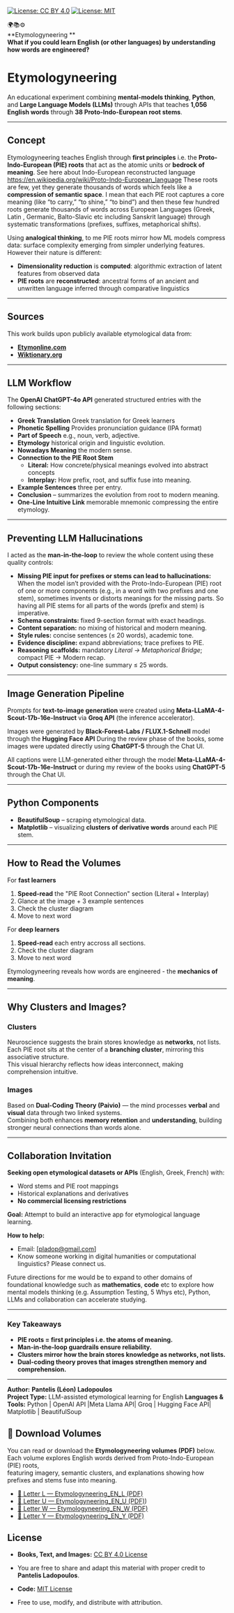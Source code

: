 [![License: CC BY 4.0](https://img.shields.io/badge/License-CC--BY%204.0-lightgrey.svg)](https://creativecommons.org/licenses/by/4.0/)
[![License: MIT](https://img.shields.io/badge/License-MIT-yellow.svg)](https://opensource.org/licenses/MIT)


🌍📚⚙️  
**Etymologyneering **  
**What if you could learn English (or other languages) by understanding how words are engineered?**

# **Etymologyneering**

An educational experiment combining **mental-models thinking**, **Python**, and **Large Language Models (LLMs)** through APIs that teaches **1,056 English words** through **38 Proto-Indo-European root stems**.

---

## **Concept**

Etymologyneering teaches English through **first principles** i.e. the **Proto-Indo-European (PIE) roots** that act as the atomic units or **bedrock of meaning**. See here about Indo-European reconstructed 
language https://en.wikipedia.org/wiki/Proto-Indo-European_language 
These roots are few, yet they generate thousands of words which feels like a **compression of semantic space**. I mean that each PIE root captures a core meaning (like “to carry,” “to shine,” “to bind”)
and then these few hundred roots generate thousands of words across European Languages (Greek, Latin , Germanic, Balto-Slavic etc including Sanskrit language) through systematic transformations (prefixes, suffixes, metaphorical shifts).


Using **analogical thinking**, to me PIE roots mirror how ML models compress data: surface complexity emerging from simpler underlying features.
However their nature is different:
- **Dimensionality reduction** is **computed**: algorithmic extraction of latent features from observed data
- **PIE roots** are **reconstructed**: ancestral forms of an ancient and unwritten language inferred through comparative linguistics 

---

## **Sources**

This work builds upon publicly available etymological data from:

- [**Etymonline.com**](https://www.etymonline.com)  
- [**Wiktionary.org**](https://www.wiktionary.org)

---

## **LLM Workflow**

The **OpenAI ChatGPT-4o API** generated structured entries with the following sections:

- **Greek Translation**  Greek translation for Greek learners
- **Phonetic Spelling**   Provides pronunciation guidance (IPA format)
- **Part of Speech**  e.g., noun, verb, adjective.  
- **Etymology**  historical origin and linguistic evolution.  
- **Nowadays Meaning**  the modern sense.  
- **Connection to the PIE Root Stem**  
  - **Literal:** How concrete/physical meanings evolved into abstract concepts  
  - **Interplay:** How prefix, root, and suffix fuse into meaning.  
- **Example Sentences**  three per entry.  
- **Conclusion** – summarizes the evolution from root to modern meaning.  
- **One-Line Intuitive Link** memorable mnemonic compressing the entire etymology.

---

## **Preventing LLM Hallucinations**

I acted as the **man-in-the-loop** to review the whole content using these quality controls:

- **Missing PIE input for prefixes or stems can lead to hallucinations:** When the model isn’t provided with the Proto-Indo-European (PIE) root of one or more components (e.g., in a word with two prefixes and one stem),
sometimes invents or distorts meanings for the missing parts. So having all PIE stems for all parts of the words (prefix and stem) is imperative.
- **Schema constraints:** fixed 9-section format with exact headings.  
- **Content separation:** no mixing of historical and modern meaning.  
- **Style rules:** concise sentences (≤ 20 words), academic tone.  
- **Evidence discipline:** expand abbreviations; trace prefixes to PIE.  
- **Reasoning scaffolds:** mandatory *Literal → Metaphorical Bridge*; compact PIE → Modern recap.  
- **Output consistency:** one-line summary ≤ 25 words.

---

## **Image Generation Pipeline**

Prompts for **text-to-image generation** were created using **Meta-LLaMA-4-Scout-17b-16e-Instruct** via **Groq API** (the inference accelerator).  

Images were generated by **Black-Forest-Labs / FLUX.1-Schnell** model through the **Hugging Face API** 
During the review phase of the books, some images were updated directly using **ChatGPT-5** through the Chat UI.  

All captions were LLM-generated either through the model  **Meta-LLaMA-4-Scout-17b-16e-Instruct** or during my review of the books using  **ChatGPT-5** through the Chat UI.  

---

## **Python Components**

- **BeautifulSoup** – scraping etymological data.  
- **Matplotlib** – visualizing **clusters of derivative words** around each PIE stem.

---

## **How to Read the Volumes**

For **fast learners** 
1. **Speed-read** the "PIE Root Connection" section (Literal + Interplay)
2. Glance at the image + 3 example sentences
3. Check the cluster diagram
4. Move to next word

For **deep learners**

1. **Speed-read** each entry accross all sections.
2. Check the cluster diagram
3. Move to next word

Etymologyneering reveals how words are engineered - the **mechanics of meaning**.

---

## **Why Clusters and Images?**

### **Clusters**

Neuroscience suggests the brain stores knowledge as **networks**, not lists.  
Each PIE root sits at the center of a **branching cluster**, mirroring this associative structure.  
This visual hierarchy reflects how ideas interconnect, making comprehension intuitive.

### **Images**

Based on **Dual-Coding Theory (Paivio)** — the mind processes **verbal** and **visual** data through two linked systems.  
Combining both enhances **memory retention** and **understanding**, building stronger neural connections than words alone.

---

## **Collaboration Invitation**

**Seeking open etymological datasets or APIs** (English, Greek, French) with:
- Word stems and PIE root mappings
- Historical explanations and derivatives
- **No commercial licensing restrictions**

**Goal:** Attempt to build an interactive app for etymological language learning.

**How to help:**
- Email: [pladop@gmail.com]
- Know someone working in digital humanities or computational linguistics? Please connect us.

Future directions for me would be to expand to other domains of foundational knowledge  such as **mathematics**, **code**  etc to explore how mental models thinking (e.g. Assumption Testing, 5 Whys etc), Python, LLMs and collaboration can accelerate studying.

---

### **Key Takeaways**

- **PIE roots = first principles i.e. the atoms of meaning.**  
- **Man-in-the-loop guardrails ensure reliability.**  
- **Clusters mirror how the brain stores knowledge as networks, not lists.**  
- **Dual-coding theory proves that images strengthen memory and comprehension.**

---

**Author:** **Pantelis (Léon) Ladopoulos**  
**Project Type:** LLM-assisted etymological learning for English
**Languages & Tools:** Python | OpenAI API |Meta Llama API| Groq | Hugging Face API| Matplotlib | BeautifulSoup  

## 📘 Download Volumes

You can read or download the **Etymologyneering volumes (PDF)** below.  
Each volume explores English words derived from Proto-Indo-European (PIE) roots,  
featuring imagery, semantic clusters, and explanations showing how prefixes and stems fuse into meaning.

- [📗 Letter L — Etymologyneering_EN_L (PDF)](https://github.com/pladopoulos/etymologyneering/raw/main/volumes/Etymologyneering_EN_Letter_L.pdf)
- [📘 Letter U — Etymologyneering_EN_U (PDF)](https://github.com/pladopoulos/etymologyneering/raw/main/volumes/Etymologyneering_EN_Letter_U.pdf))
- [📕 Letter W — Etymologyneering_EN_W (PDF)](https://github.com/pladopoulos/etymologyneering/raw/main/volumes/Etymologyneering_EN_Letter_W.pdf)
- [📙 Letter Y — Etymologyneering_EN_Y (PDF)](https://github.com/pladopoulos/etymologyneering/raw/main/volumes/Etymologyneering_EN_Letter_Y.pdf)



## **License**

- **Books, Text, and Images:** [CC BY 4.0 License](LICENSE_BOOK.txt)
-   You are free to share and adapt this material with proper credit to **Pantelis Ladopoulos**.  

- **Code:** [MIT License](LICENSE_CODE.txt)
-   Free to use, modify, and distribute with attribution.  



